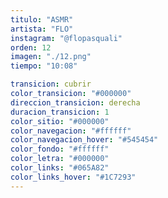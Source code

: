 ```yaml
---
titulo: "ASMR"
artista: "FLO"
instagram: "@flopasquali"
orden: 12
imagen: "./12.png"
tiempo: "10:08"

transicion: cubrir
color_transicion: "#000000"
direccion_transicion: derecha
duracion_transicion: 1
color_sitio: "#000000"
color_navegacion: "#ffffff"
color_navegacion_hover: "#545454"
color_fondo: "#ffffff"
color_letra: "#000000"
color_links: "#065A82"
color_links_hover: "#1C7293"
---
```

